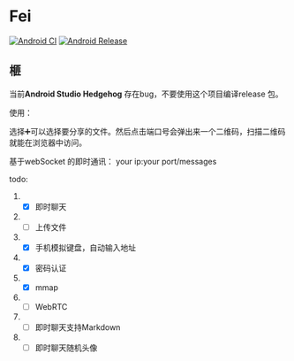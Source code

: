 # Fei

[![Android CI](https://github.com/storytellerF/Fei/actions/workflows/android.yml/badge.svg)](https://github.com/storytellerF/Fei/actions/workflows/android.yml)
[![Android Release](https://github.com/storytellerF/Fei/actions/workflows/android-release.yml/badge.svg)](https://github.com/storytellerF/Fei/actions/workflows/android-release.yml)
## 榧

当前**Android Studio Hedgehog** 存在bug，不要使用这个项目编译release 包。 

使用：

选择➕可以选择要分享的文件。然后点击端口号会弹出来一个二维码，扫描二维码就能在浏览器中访问。

基于webSocket 的即时通讯： your ip:your port/messages 

todo: 

1. - [x] 即时聊天
2. - [ ] 上传文件
3. - [x] 手机模拟键盘，自动输入地址
4. - [x] 密码认证
5. - [x] mmap
6. - [ ] WebRTC
7. - [ ] 即时聊天支持Markdown
8. - [ ] 即时聊天随机头像
